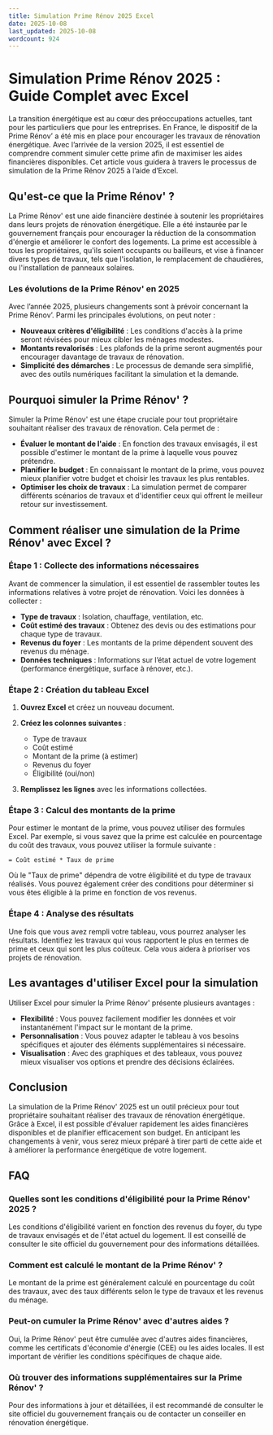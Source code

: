 ```yaml
---
title: Simulation Prime Rénov 2025 Excel
date: 2025-10-08
last_updated: 2025-10-08
wordcount: 924
---
```


# Simulation Prime Rénov 2025 : Guide Complet avec Excel

La transition énergétique est au cœur des préoccupations actuelles, tant pour les particuliers que pour les entreprises. En France, le dispositif de la Prime Rénov’ a été mis en place pour encourager les travaux de rénovation énergétique. Avec l’arrivée de la version 2025, il est essentiel de comprendre comment simuler cette prime afin de maximiser les aides financières disponibles. Cet article vous guidera à travers le processus de simulation de la Prime Rénov 2025 à l’aide d’Excel.

## Qu'est-ce que la Prime Rénov' ?

La Prime Rénov' est une aide financière destinée à soutenir les propriétaires dans leurs projets de rénovation énergétique. Elle a été instaurée par le gouvernement français pour encourager la réduction de la consommation d'énergie et améliorer le confort des logements. La prime est accessible à tous les propriétaires, qu'ils soient occupants ou bailleurs, et vise à financer divers types de travaux, tels que l'isolation, le remplacement de chaudières, ou l'installation de panneaux solaires.

### Les évolutions de la Prime Rénov' en 2025

Avec l’année 2025, plusieurs changements sont à prévoir concernant la Prime Rénov’. Parmi les principales évolutions, on peut noter :

- **Nouveaux critères d'éligibilité** : Les conditions d'accès à la prime seront révisées pour mieux cibler les ménages modestes.
- **Montants revalorisés** : Les plafonds de la prime seront augmentés pour encourager davantage de travaux de rénovation.
- **Simplicité des démarches** : Le processus de demande sera simplifié, avec des outils numériques facilitant la simulation et la demande.

## Pourquoi simuler la Prime Rénov' ?

Simuler la Prime Rénov' est une étape cruciale pour tout propriétaire souhaitant réaliser des travaux de rénovation. Cela permet de :

- **Évaluer le montant de l'aide** : En fonction des travaux envisagés, il est possible d'estimer le montant de la prime à laquelle vous pouvez prétendre.
- **Planifier le budget** : En connaissant le montant de la prime, vous pouvez mieux planifier votre budget et choisir les travaux les plus rentables.
- **Optimiser les choix de travaux** : La simulation permet de comparer différents scénarios de travaux et d'identifier ceux qui offrent le meilleur retour sur investissement.

## Comment réaliser une simulation de la Prime Rénov' avec Excel ?

### Étape 1 : Collecte des informations nécessaires

Avant de commencer la simulation, il est essentiel de rassembler toutes les informations relatives à votre projet de rénovation. Voici les données à collecter :

- **Type de travaux** : Isolation, chauffage, ventilation, etc.
- **Coût estimé des travaux** : Obtenez des devis ou des estimations pour chaque type de travaux.
- **Revenus du foyer** : Les montants de la prime dépendent souvent des revenus du ménage.
- **Données techniques** : Informations sur l’état actuel de votre logement (performance énergétique, surface à rénover, etc.).

### Étape 2 : Création du tableau Excel

1. **Ouvrez Excel** et créez un nouveau document.
2. **Créez les colonnes suivantes** :
   - Type de travaux
   - Coût estimé
   - Montant de la prime (à estimer)
   - Revenus du foyer
   - Éligibilité (oui/non)

3. **Remplissez les lignes** avec les informations collectées.

### Étape 3 : Calcul des montants de la prime

Pour estimer le montant de la prime, vous pouvez utiliser des formules Excel. Par exemple, si vous savez que la prime est calculée en pourcentage du coût des travaux, vous pouvez utiliser la formule suivante :

```excel
= Coût estimé * Taux de prime
```

Où le "Taux de prime" dépendra de votre éligibilité et du type de travaux réalisés. Vous pouvez également créer des conditions pour déterminer si vous êtes éligible à la prime en fonction de vos revenus.

### Étape 4 : Analyse des résultats

Une fois que vous avez rempli votre tableau, vous pourrez analyser les résultats. Identifiez les travaux qui vous rapportent le plus en termes de prime et ceux qui sont les plus coûteux. Cela vous aidera à prioriser vos projets de rénovation.

## Les avantages d'utiliser Excel pour la simulation

Utiliser Excel pour simuler la Prime Rénov' présente plusieurs avantages :

- **Flexibilité** : Vous pouvez facilement modifier les données et voir instantanément l'impact sur le montant de la prime.
- **Personnalisation** : Vous pouvez adapter le tableau à vos besoins spécifiques et ajouter des éléments supplémentaires si nécessaire.
- **Visualisation** : Avec des graphiques et des tableaux, vous pouvez mieux visualiser vos options et prendre des décisions éclairées.

## Conclusion

La simulation de la Prime Rénov' 2025 est un outil précieux pour tout propriétaire souhaitant réaliser des travaux de rénovation énergétique. Grâce à Excel, il est possible d'évaluer rapidement les aides financières disponibles et de planifier efficacement son budget. En anticipant les changements à venir, vous serez mieux préparé à tirer parti de cette aide et à améliorer la performance énergétique de votre logement.

## FAQ

### Quelles sont les conditions d'éligibilité pour la Prime Rénov' 2025 ?

Les conditions d'éligibilité varient en fonction des revenus du foyer, du type de travaux envisagés et de l'état actuel du logement. Il est conseillé de consulter le site officiel du gouvernement pour des informations détaillées.

### Comment est calculé le montant de la Prime Rénov' ?

Le montant de la prime est généralement calculé en pourcentage du coût des travaux, avec des taux différents selon le type de travaux et les revenus du ménage.

### Peut-on cumuler la Prime Rénov' avec d'autres aides ?

Oui, la Prime Rénov' peut être cumulée avec d'autres aides financières, comme les certificats d'économie d'énergie (CEE) ou les aides locales. Il est important de vérifier les conditions spécifiques de chaque aide.

### Où trouver des informations supplémentaires sur la Prime Rénov' ?

Pour des informations à jour et détaillées, il est recommandé de consulter le site officiel du gouvernement français ou de contacter un conseiller en rénovation énergétique.